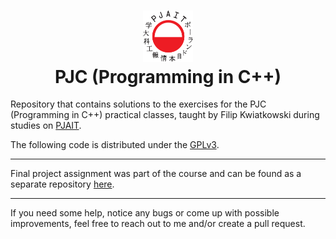 <h1 align="center">
  <div>
    <img width="80" src="https://raw.githubusercontent.com/itischrisd/itis-PJATK/main/logo.svg" alt="" />
  </div>
  PJC (Programming in C++)
</h1>

Repository that contains solutions to the exercises for the PJC (Programming in C++) practical classes, taught by Filip Kwiatkowski during studies on [PJAIT](https://www.pja.edu.pl/en/).

The following code is distributed under the [GPLv3](./LICENSE).

---

Final project assignment was part of the course and can be found as a separate repository [here](https://github.com/itischrisd/CppPasswordManager).

---

If you need some help, notice any bugs or come up with possible improvements, feel free to reach out to me and/or create a pull request.
